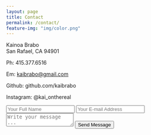 ```yaml
---
layout: page
title: Contact
permalink: /contact/
feature-img: "img/color.png"
---
```


Kainoa Brabo<br>
San Rafael, CA 94901

Ph: 415.377.6516

Em: kaibrabo@gmail.com

Github: github.com/kaibrabo

Instagram: @kai_onthereal

<form action="https://getsimpleform.com/messages?form_api_token=090ff72758cc66e3a86df13634757c0c" method="post">
  <!-- the redirect_to is optional, the form will redirect to the referrer on submission -->
  <input type='hidden' name='redirect_to' value='https://kaibrabo.github.io/thank-you/' />
  <input type='text' name='name' placeholder='Your Full Name' />
  <input type='email' name='email' placeholder='Your E-mail Address' />
  <textarea name='message' placeholder='Write your message ...'></textarea>
  <input type='submit' value='Send Message' />
</form>
